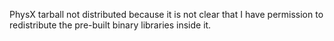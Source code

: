 PhysX tarball not distributed because it is not clear that I have permission to redistribute the pre-built binary libraries inside it.
